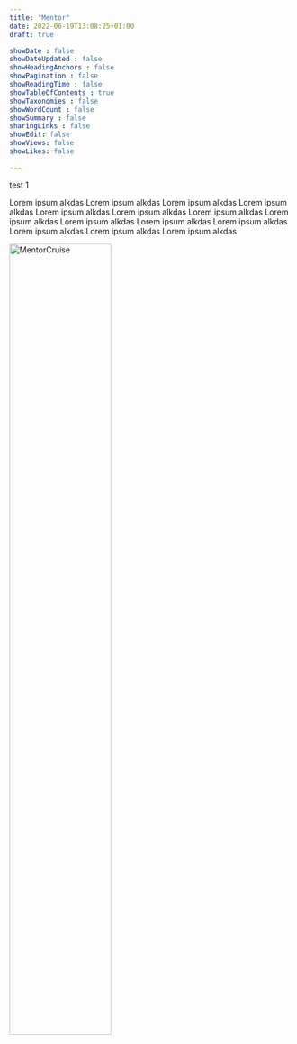 ```yaml
---
title: "Mentor"
date: 2022-06-19T13:08:25+01:00
draft: true

showDate : false
showDateUpdated : false
showHeadingAnchors : false
showPagination : false
showReadingTime : false
showTableOfContents : true
showTaxonomies : false 
showWordCount : false
showSummary : false
sharingLinks : false
showEdit: false
showViews: false
showLikes: false

---
```


test 1

Lorem ipsum alkdas Lorem ipsum alkdas Lorem ipsum alkdas Lorem ipsum alkdas Lorem ipsum alkdas Lorem ipsum alkdas Lorem ipsum alkdas Lorem ipsum alkdas Lorem ipsum alkdas Lorem ipsum alkdas Lorem ipsum alkdas Lorem ipsum alkdas Lorem ipsum alkdas Lorem ipsum alkdas 


<a target="_blank" href="https://mentorcruise.com/mentor/nunocorao/"> <img src="https://cdn.mentorcruise.com/img/banner/navy-mentoring-badge.svg" width="60%" alt="MentorCruise"> </a>